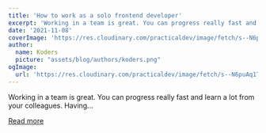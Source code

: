 ```yaml
---
title: 'How to work as a solo frontend developer'
excerpt: 'Working in a team is great. You can progress really fast and learn a lot from your colleagues. Having...'
date: '2021-11-08'
coverImage: 'https://res.cloudinary.com/practicaldev/image/fetch/s--N6puAq1T--/c_imagga_scale,f_auto,fl_progressive,h_420,q_auto,w_1000/https://dev-to-uploads.s3.amazonaws.com/uploads/articles/xiftu87wlep1ua4bit0w.jpeg'
author:
  name: Koders
  picture: "assets/blog/authors/koders.png"
ogImage:
  url: 'https://res.cloudinary.com/practicaldev/image/fetch/s--N6puAq1T--/c_imagga_scale,f_auto,fl_progressive,h_420,q_auto,w_1000/https://dev-to-uploads.s3.amazonaws.com/uploads/articles/xiftu87wlep1ua4bit0w.jpeg'
---
```


Working in a team is great. You can progress really fast and learn a lot from your colleagues. Having...

[Read more](https://dev.to/bornfightcompany/how-to-work-as-a-solo-frontend-developer-dhp)
